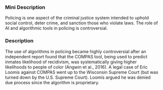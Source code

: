 ### Mini Description

Policing is one aspect of the criminal justice system intended to uphold social control, deter crime, and sanction those who violate laws. The role of AI and algorithmic tools in policing is controversial. 

### Description

The use of algorithms in policing became highly controversial after an independent report found that the COMPAS tool, being used to predict inmates likelihood of recidivism, was systematically giving higher likelihoods to people of color (Angwin et al., 2016). A legal case of Eric Loomis against COMPAS went up to the Wisconsin Supreme Court (but was turned down by the U.S. Supreme Court). Loomis argued he was denied due process since the algorithm is proprietary.
